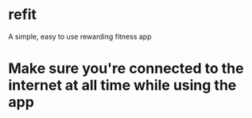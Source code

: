 # refit
A simple, easy to use rewarding fitness app

# Make sure you're connected to the internet at all time while using the app
